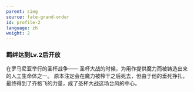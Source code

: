 ```yaml
---
parent: sieg
source: fate-grand-order
id: profile-2
language: zh
weight: 2
---
```


### 羁绊达到Lv.2后开放

在罗马尼亚举行的圣杯战争——
圣杯大战的时候，为用作提供魔力而被铸造出来的人工生命体之一。
原本注定会在魔力被榨干之后死去，但由于他的垂死挣扎，最终得到了齐格飞的力量，成了圣杯大战这场台风的中心。
